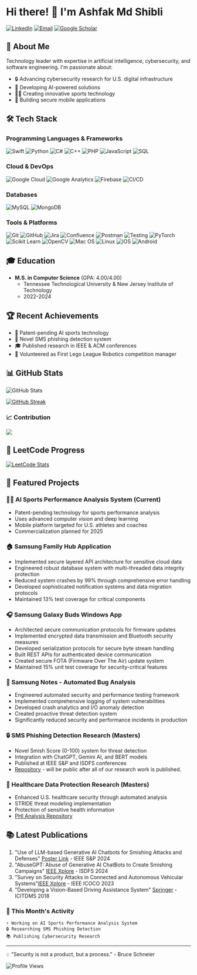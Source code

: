 # Hi there! 👋 I'm Ashfak Md Shibli

[![LinkedIn](https://img.shields.io/badge/LinkedIn-0077B5?style=for-the-badge&logo=linkedin&logoColor=white)](https://www.linkedin.com/in/ashfak-md-shibli/)
[![Email](https://img.shields.io/badge/Email-D14836?style=for-the-badge&logo=gmail&logoColor=white)](mailto:shibli.emon@gmail.com)
[![Google Scholar](https://img.shields.io/badge/Google_Scholar-4285F4?style=for-the-badge&logo=google-scholar&logoColor=white)](https://scholar.google.com/citations?user=-Py4nOsAAAAJ&hl=en)

## 🚀 About Me
Technology leader with expertise in artificial intelligence, cybersecurity, and software engineering. I'm passionate about:
- 🔒 Advancing cybersecurity research for U.S. digital infrastructure
- 🤖 Developing AI-powered solutions
- 🏃‍♂️ Creating innovative sports technology
- 📱 Building secure mobile applications

## 🛠️ Tech Stack

### Programming Languages & Frameworks
![Swift](https://img.shields.io/badge/Swift-FA7343?style=for-the-badge&logo=swift&logoColor=white)
![Python](https://img.shields.io/badge/Python-3776AB?style=for-the-badge&logo=python&logoColor=white)
![C#](https://img.shields.io/badge/C%23-239120?style=for-the-badge&logo=c-sharp&logoColor=white)
![C++](https://img.shields.io/badge/C%2B%2B-00599C?style=for-the-badge&logo=c%2B%2B&logoColor=white)
![PHP](https://img.shields.io/badge/PHP-777BB4?style=for-the-badge&logo=php&logoColor=white)
![JavaScript](https://img.shields.io/badge/JavaScript-F7DF1E?style=for-the-badge&logo=javascript&logoColor=black)
![SQL](https://img.shields.io/badge/SQL-4479A1?style=for-the-badge&logo=mysql&logoColor=white)

### Cloud & DevOps
![Google Cloud](https://img.shields.io/badge/Google_Cloud-4285F4?style=for-the-badge&logo=google-cloud&logoColor=white)
![Google Analytics](https://img.shields.io/badge/Google%20Analytics-E37400?style=for-the-badge&logo=google%20analytics&logoColor=white)
![Firebase](https://img.shields.io/badge/Firebase-FFCA28?style=for-the-badge&logo=firebase&logoColor=black)
![CI/CD](https://img.shields.io/badge/CI%2FCD-2088FF?style=for-the-badge&logo=github-actions&logoColor=white)

### Databases
![MySQL](https://img.shields.io/badge/MySQL-4479A1?style=for-the-badge&logo=mysql&logoColor=white)
![MongoDB](https://img.shields.io/badge/MongoDB-47A248?style=for-the-badge&logo=mongodb&logoColor=white)

### Tools & Platforms
![Git](https://img.shields.io/badge/Git-F05032?style=for-the-badge&logo=git&logoColor=white)
![GitHub](https://img.shields.io/badge/GitHub-100000?style=for-the-badge&logo=github&logoColor=white)
![Jira](https://img.shields.io/badge/Jira-0052CC?style=for-the-badge&logo=jira&logoColor=white)
![Confluence](https://img.shields.io/badge/Confluence-172B4D?style=for-the-badge&logo=confluence&logoColor=white)
![Postman](https://img.shields.io/badge/Postman-FF6C37?style=for-the-badge&logo=postman&logoColor=white)
![Testing](https://img.shields.io/badge/Testing-009688?style=for-the-badge&logo=testing-library&logoColor=white)
![PyTorch](https://img.shields.io/badge/PyTorch-EE4C2C?style=for-the-badge&logo=pytorch&logoColor=white)
![Scikit Learn](https://img.shields.io/badge/scikit_learn-F7931E?style=for-the-badge&logo=scikit-learn&logoColor=white)
![OpenCV](https://img.shields.io/badge/OpenCV-27338e?style=for-the-badge&logo=OpenCV&logoColor=white)
![Mac OS](https://img.shields.io/badge/mac%20os-000000?style=for-the-badge&logo=apple&logoColor=white)
![Linux](https://img.shields.io/badge/Linux-FCC624?style=for-the-badge&logo=linux&logoColor=black)
![iOS](https://img.shields.io/badge/iOS-000000?style=for-the-badge&logo=ios&logoColor=white)
![Android](https://img.shields.io/badge/Android-3DDC84?style=for-the-badge&logo=android&logoColor=white)


## 🎓 Education
- **M.S. in Computer Science** (GPA: 4.00/4.00)
  - Tennessee Technological University & New Jersey Institute of Technology
  - 2022-2024

## 🏆 Recent Achievements
- 🎯 Patent-pending AI sports technology
- 📱 Novel SMS phishing detection system
- 🎓 Published research in IEEE & ACM conferences
- 🤖 Volunteered as First Lego League Robotics competition manager

## 📊 GitHub Stats

![GitHub Stats](https://github-readme-stats.vercel.app/api?username=ashfakshibli&show_icons=true&theme=radical&hide=issues,contribs&count_private=true&include_all_commits=true)

[![GitHub Streak](https://streak-stats.demolab.com?user=ashfakshibli&theme=radical&hide_border=true&date_format=M%20j%5B%2C%20Y%5D)](https://git.io/streak-stats)

### 📈 Contribution 
![](https://github-profile-summary-cards.vercel.app/api/cards/profile-details?username=ashfakshibli&theme=radical)

<!--- ![GitHub Contribution Graph](https://ghchart.rshah.org/409ba5/ashfakshibli) -->

## 🎯 LeetCode Progress
[![LeetCode Stats](https://leetcard.jacoblin.cool/ashfakshibli?theme=dark&font=Noto%20Sans)](https://leetcode.com/ashfakshibli)

## 🚀 Featured Projects

### 🏃‍♂️ AI Sports Performance Analysis System (Current)
- Patent-pending technology for sports performance analysis
- Uses advanced computer vision and deep learning
- Mobile platform targeted for U.S. athletes and coaches
- Commercialization planned for 2025

### 🏠 Samsung Family Hub Application
- Implemented secure layered API architecture for sensitive cloud data
- Engineered robust database system with multi-threaded data integrity protection
- Reduced system crashes by 99% through comprehensive error handling
- Developed sophisticated notification systems and data migration protocols
- Maintained 13% test coverage for critical components

### 🎧 Samsung Galaxy Buds Windows App
- Architected secure communication protocols for firmware updates
- Implemented encrypted data transmission and Bluetooth security measures
- Developed serialization protocols for secure byte stream handling
- Built REST APIs for authenticated device communication
- Created secure FOTA (Firmware Over The Air) update system
- Maintained 15% unit test coverage for security-critical features

### 📝 Samsung Notes - Automated Bug Analysis
- Engineered automated security and performance testing framework
- Implemented comprehensive logging of system vulnerabilities
- Developed crash analytics and I/O anomaly detection
- Created proactive threat detection system
- Significantly reduced security and performance incidents in production

### 🔒 SMS Phishing Detection Research (Masters)
- Novel Smish Score (0-100) system for threat detection
- Integration with ChatGPT, Gemini AI, and BERT models
- Published at IEEE S&P and ISDFS conferences
- [Repository](https://github.com/ashfakshibli/x-dsmish) - will be public after all of our research work is published.

### 🏥 Healthcare Data Protection Research (Masters)
- Enhanced U.S. healthcare security through automated analysis
- STRIDE threat modeling implementation
- Protection of sensitive health information
- [PHI Analysis Repository](https://github.com/ashfakshibli/PHI_FLOW)

## 📚 Latest Publications
1. "Use of LLM-based Generative AI Chatbots for Smishing Attacks and Defenses" [Poster Link](https://sp2024.ieee-security.org/downloads/SP24-posters/sp24posters-final19.pdf) - IEEE S&P 2024
2. "AbuseGPT: Abuse of Generative AI ChatBots to Create Smishing Campaigns" [IEEE Xplore](https://ieeexplore.ieee.org/abstract/document/10527300) - ISDFS 2024
3. "Survey on Security Attacks in Connected and Autonomous Vehicular Systems"[IEEE Xplore](https://ieeexplore.ieee.org/abstract/document/10397929) - IEEE ICOCO 2023
4. "Developing a Vision-Based Driving Assistance System" [Springer](https://doi.org/10.1007/978-981-13-1951-8_71) - ICITDMS 2018


### 📅 This Month's Activity
```text
⚡ Working on AI Sports Performance Analysis System
🔒 Researching SMS Phishing Detection
📚 Publishing Cybersecurity Research
```

---

💡 "Security is not a product, but a process." - Bruce Schneier



![Profile Views](https://komarev.com/ghpvc/?username=ashfakshibli&color=brightgreen)

